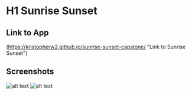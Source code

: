 # H1 Sunrise Sunset

## Link to App
(https://kristopherw2.github.io/sunrise-sunset-capstone/ "Link to Sunrise Sunset")

## Screenshots
![alt text](https://i.imgur.com/chMYfrp.png "Sunrise Start Screen")
![alt text](https://i.imgur.com/X8cZyZi.png "Sunrise Start Screen")
